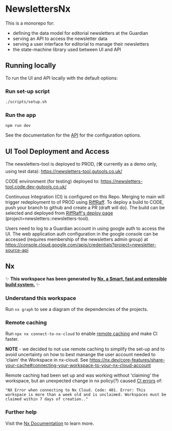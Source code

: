# NewslettersNx

This is a monorepo for:

-   defining the data model for editorial newsletters at the Guardian
-   serving an API to access the newsletter data
-   serving a user interface for editorial to manage their newsletters
-   the state-machine library used between UI and API

## Running locally

To run the UI and API locally with the default options:

### Run set-up script

```bash
./scripts/setup.sh
```

### Run the app

`npm run dev`

See the documentation for the [API](apps/newsletters-api/README.md) for the configuration options.

## UI Tool Deployment and Access

The newsletters-tool is deployed to PROD, (🛠 currently as a demo only, using test data):
https://newsletters-tool.gutools.co.uk/

CODE environment (for testing) deployed to:
https://newsletters-tool.code.dev-gutools.co.uk/

Continuous Integration (CI) is configured on this Repo. Merging to main will trigger redeployment to of PROD using [RiffRaff](https://riffraff.gutools.co.uk/). To deploy a build to CODE, push your branch to github and create a PR (draft will do). The build can be selected and deployed from [RiffRaff's deploy page](https://riffraff.gutools.co.uk/deployment/request) (project=newsletters::newsletters-tool).

Users need to log to a Guardian account in using google auth to access the UI. The web application auth configuration in the google console can be accessed (requires membership of the newsletters admin group) at
https://console.cloud.google.com/apis/credentials?project=newsletter-source-api

## Nx

✨ **This workspace has been generated by [Nx, a Smart, fast and extensible build system.](https://nx.dev)** ✨

### Understand this workspace

Run `nx graph` to see a diagram of the dependencies of the projects.

### Remote caching

Run `npx nx connect-to-nx-cloud` to enable [remote caching](https://nx.app) and make CI faster.

**NOTE** - we decided to not use remote caching to simplify the set-up and to avoid uncertainty on how to best manange the user account needed to 'claim' the Workspace in nx-cloud. See https://nx.dev/core-features/share-your-cache#connecting-your-workspace-to-your-nx-cloud-account

Remote caching had been set up and was working without 'claiming' the workspace, but an unexpected change in nx policy(?) caused [CI errors](https://github.com/guardian/newsletters-nx/actions/runs/5043176034/jobs/9044634561?pr=136) of:

`"NX Error when connecting to Nx Cloud. Code: 401. Error: This workspace is more than a week old and is unclaimed. Workspaces must be claimed within 7 days of creation.."`

### Further help

Visit the [Nx Documentation](https://nx.dev) to learn more.
